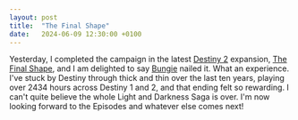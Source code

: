 ```yaml
---
layout: post
title:  "The Final Shape"
date:   2024-06-09 12:30:00 +0100
---
```


Yesterday, I completed the campaign in the latest [Destiny 2](https://www.metacritic.com/game/destiny-2/) expansion, [The Final Shape](https://www.metacritic.com/game/destiny-2-the-final-shape/), and I am delighted to say [Bungie](https://www.bungie.net/) nailed it. What an experience. I've stuck by Destiny through thick and thin over the last ten years, playing over 2434 hours across Destiny 1 and 2, and that ending felt so rewarding. I can't quite believe the whole Light and Darkness Saga is over. I'm now looking forward to the Episodes and whatever else comes next!
